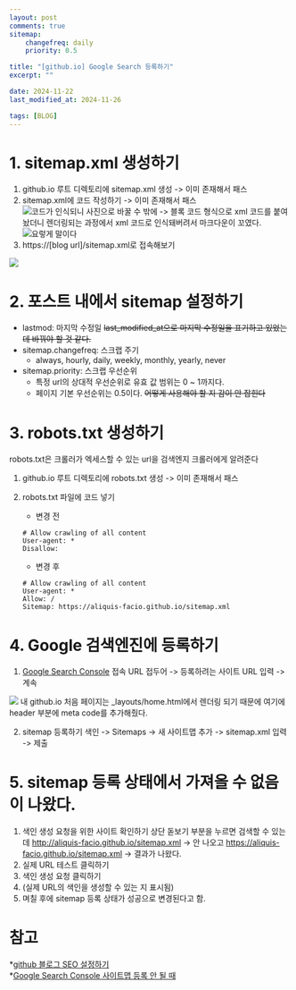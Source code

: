```yaml
---
layout: post
comments: true
sitemap:
    changefreq: daily
    priority: 0.5

title: "[github.io] Google Search 등록하기"
excerpt: ""

date: 2024-11-22
last_modified_at: 2024-11-26

tags: [BLOG]
---
```


# 1. sitemap.xml 생성하기
1. github.io 루트 디렉토리에 sitemap.xml 생성
-> 이미 존재해서 패스
2. sitemap.xml에 코드 작성하기
-> 이미 존재해서 패스
![코드가 인식되니 사진으로 바꿀 수 밖에](https://cdn.jsdelivr.net/gh/aliquis-facio/aliquis-facio.github.io@master/_image/2024-11-26-2.png?raw=true)
-> 블록 코드 형식으로 xml 코드를 붙여놨더니 렌더링되는 과정에서 xml 코드로 인식돼버려서 마크다운이 꼬였다.
![요렇게 말이다](https://cdn.jsdelivr.net/gh/aliquis-facio/aliquis-facio.github.io@master/_image/2024-11-26-1.png?raw=true)
3. https://[blog url]/sitemap.xml로 접속해보기
<img src = "https://cdn.jsdelivr.net/gh/aliquis-facio/aliquis-facio.github.io@master/_image/2024-11-22-1.png?raw=true">

# 2. 포스트 내에서 sitemap 설정하기
* lastmod: 마지막 수정일
~~last_modified_at으로 마지막 수정일을 표기하고 있었는데 바꿔야 할 것 같다.~~
* sitemap.changefreq: 스크랩 주기
    * always, hourly, daily, weekly, monthly, yearly, never
* sitemap.priority: 스크랩 우선순위
    * 특정 url의 상대적 우선순위로 유효 값 범위는 0 ~ 1까지다.
    * 페이지 기본 우선순위는 0.5이다.
~~어떻게 사용해야 할 지 감이 안 잡힌다~~

# 3. robots.txt 생성하기
robots.txt은 크롤러가 엑세스할 수 있는 url을 검색엔지 크롤러에게 알려준다
1. github.io 루트 디렉토리에 robots.txt 생성
-> 이미 존재해서 패스
2. robots.txt 파일에 코드 넣기
    * 변경 전
    ```
    # Allow crawling of all content
    User-agent: *
    Disallow: 
    ```

    * 변경 후
    ```
    # Allow crawling of all content
    User-agent: *
    Allow: /
    Sitemap: https://aliquis-facio.github.io/sitemap.xml
    ```

# 4. Google 검색엔진에 등록하기
1. [Google Search Console](https://search.google.com/search-console) 접속
URL 접두어 -> 등록하려는 사이트 URL 입력 -> 계속
<img src = "https://cdn.jsdelivr.net/gh/aliquis-facio/aliquis-facio.github.io@master/_image/2024-11-22-2.png?raw=true">
내 github.io 처음 페이지는 _layouts/home.html에서 렌더링 되기 때문에 여기에 header 부분에 meta code를 추가해줬다.

2. sitemap 등록하기
색인 -> Sitemaps -> 새 사이트맵 추가 -> sitemap.xml 입력 -> 제출

# 5. sitemap 등록 상태에서 가져올 수 없음이 나왔다.
1. 색인 생성 요청을 위한 사이트 확인하기
상단 돋보기 부분을 누르면 검색할 수 있는데
http://aliquis-facio.github.io/sitemap.xml -> 안 나오고
https://aliquis-facio.github.io/sitemap.xml -> 결과가 나왔다.
2. 실제 URL 테스트 클릭하기
3. 색인 생성 요청 클릭하기
4. (실제 URL의 색인을 생성할 수 있는 지 표시됨)
5. 며칠 후에 sitemap 등록 상태가 성공으로 변경된다고 함.

# 참고
*[github 블로그 SEO 설정하기](https://ch3coo2ca.github.io/2022-05-02/github-blog-seo-settings)  
*[Google Search Console 사이트맵 등록 안 될 때](https://gh96.tistory.com/59)